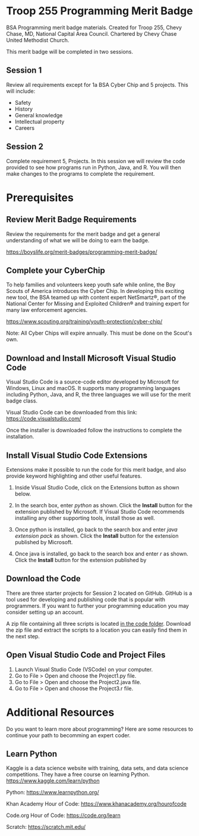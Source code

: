 # Troop 255 Programming Merit Badge
BSA Programming merit badge materials. Created for Troop 255, Chevy Chase, MD, National Capital Area Council. Chartered by Chevy Chase United Methodist Church.

This merit badge will be completed in two sessions.

## Session 1
Review all requirements except for 1a BSA Cyber Chip and 5 projects. This will include:
* Safety
* History
* General knowledge
* Intellectual property
* Careers

## Session 2
Complete requirement 5, Projects. In this session we will review the code provided to see how programs run in Python, Java, and R. You will then make changes to the programs to complete the requirement.

# Prerequisites

## Review Merit Badge Requirements
Review the requirements for the merit badge and get a general understanding of what we will be doing to earn the badge.

https://boyslife.org/merit-badges/programming-merit-badge/

## Complete your CyberChip
To help families and volunteers keep youth safe while online, the Boy Scouts of America introduces the Cyber Chip. In developing this exciting new tool, the BSA teamed up with content expert NetSmartz®, part of the National Center for Missing and Exploited Children® and training expert for many law enforcement agencies.

https://www.scouting.org/training/youth-protection/cyber-chip/

Note: All Cyber Chips will expire annually. This must be done on the Scout's own.

## Download and Install Microsoft Visual Studio Code
Visual Studio Code is a source-code editor developed by Microsoft for Windows, Linux and macOS. It supports many programming languages including Python, Java, and R, the three languages we will use for the merit badge class.

Visual Studio Code can be downloaded from this link:
https://code.visualstudio.com/

Once the installer is downloaded follow the instructions to complete the installation.

## Install Visual Studio Code Extensions
Extensions make it possible to run the code for this merit badge, and also provide keyword highlighting and other useful features.

1. Inside Visual Studio Code, click on the Extensions button as shown below.

2. In the search box, enter *python* as shown. Click the **Install** button for the extension published by Microsoft. If Visual Studio Code recommends installing any other supporting tools, install those as well.

3. Once python is installed, go back to the search box and enter *java extension pack* as shown. Click the **Install** button for the extension published by Microsoft. 

4. Once java is installed, go back to the search box and enter *r* as shown. Click the **Install** button for the extension published by 

## Download the Code
There are three starter projects for Session 2 located on GitHub. GitHub is a tool used for developing and publishing code that is popular with programmers. If you want to further your programming education you may consider setting up an account.

A zip file containing all three scripts is located [in the code folder](code). Download the zip file and extract the scripts to a location you can easily find them in the next step.

## Open Visual Studio Code and Project Files
1. Launch Visual Studio Code (VSCode) on your computer.
2. Go to File > Open and choose the Project1.py file.
3. Go to File > Open and choose the Project2.java file.
4. Go to File > Open and choose the Project3.r file.

# Additional Resources
Do you want to learn more about programming? Here are some resources to continue your path to becomming an expert coder.

## Learn Python
Kaggle is a data science website with training, data sets, and data science competitions. They have a free course on learning Python. https://www.kaggle.com/learn/python

Python: https://www.learnpython.org/	

Khan Academy Hour of Code: https://www.khanacademy.org/hourofcode	

Code.org Hour of Code: https://code.org/learn	

Scratch: https://scratch.mit.edu/
